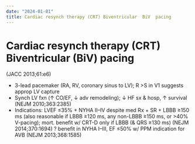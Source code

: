 ```yaml
---
date: "2024-01-01"
title: Cardiac resynch therapy (CRT) Biventricular  BiV  pacing
---
```


# Cardiac resynch therapy (CRT) Biventricular (BiV) pacing

(JACC 2013;61:e6)
* 3-lead pacemaker (RA, RV, coronary sinus to LV); R >S in V1 suggests approp LV capture
* Synch LV fxn (↑ CO/EF, ↓ adv remodeling); ↓ HF sx & hosp, ↑ survival (NEJM 2010;363:2385)
* Indications: LVEF ≤35% + NYHA II–IV despite med Rx + SR + LBBB ≥150 ms (also reasonable if LBBB ≥120 ms, any non-LBBB ≥150 ms, or >40% V-pacing); mort. benefit w/ CRT-D only if LBBB (& QRS ≥130 ms) (NEJM 2014;370:1694)
? benefit in NYHA I–III, EF ≤50% w/ PPM indication for AVB (NEJM 2013;368:1585)
